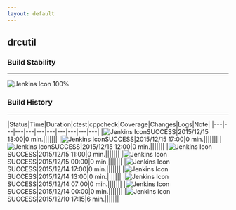 ```yaml
---
layout: default
---
```

## drcutil
### Build Stability
___
![Jenkins Icon](http://jenkinshrg.github.io/images/48x48/health-80plus.png)
100%
  
### Build History
___
|Status|Time|Duration|<span class='badge'>ctest</span>|<span class='badge'>cppcheck</span>|Coverage|Changes|Logs|Note|
|---|---|---|---|---|---|---|---|---|---|
|![Jenkins Icon](http://jenkinshrg.github.io/images/24x24/blue.png)SUCCESS|2015/12/15 18:00|0 min.|||||||
|![Jenkins Icon](http://jenkinshrg.github.io/images/24x24/blue.png)SUCCESS|2015/12/15 17:00|0 min.|||||||
|![Jenkins Icon](http://jenkinshrg.github.io/images/24x24/blue.png)SUCCESS|2015/12/15 12:00|0 min.|||||||
|![Jenkins Icon](http://jenkinshrg.github.io/images/24x24/blue.png)SUCCESS|2015/12/15 11:00|0 min.|||||||
|![Jenkins Icon](http://jenkinshrg.github.io/images/24x24/blue.png)SUCCESS|2015/12/15 00:00|0 min.|||||||
|![Jenkins Icon](http://jenkinshrg.github.io/images/24x24/blue.png)SUCCESS|2015/12/14 17:00|0 min.|||||||
|![Jenkins Icon](http://jenkinshrg.github.io/images/24x24/blue.png)SUCCESS|2015/12/14 13:00|0 min.|||||||
|![Jenkins Icon](http://jenkinshrg.github.io/images/24x24/blue.png)SUCCESS|2015/12/14 07:00|0 min.|||||||
|![Jenkins Icon](http://jenkinshrg.github.io/images/24x24/blue.png)SUCCESS|2015/12/14 00:00|0 min.|||||||
|![Jenkins Icon](http://jenkinshrg.github.io/images/24x24/blue.png)SUCCESS|2015/12/10 17:15|6 min.|||||||
